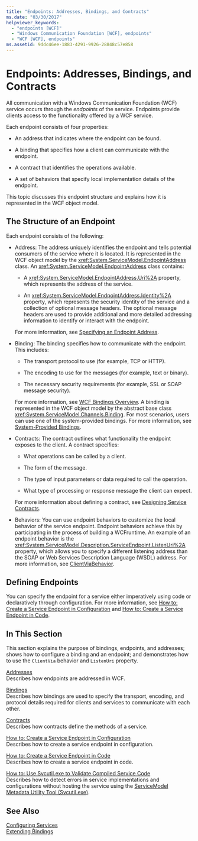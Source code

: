 ```yaml
---
title: "Endpoints: Addresses, Bindings, and Contracts"
ms.date: "03/30/2017"
helpviewer_keywords: 
  - "endpoints [WCF]"
  - "Windows Communication Foundation [WCF], endpoints"
  - "WCF [WCF], endpoints"
ms.assetid: 9ddc46ee-1883-4291-9926-28848c57e858
---
```

# Endpoints: Addresses, Bindings, and Contracts
All communication with a Windows Communication Foundation (WCF) service occurs through the *endpoints* of the service. Endpoints provide clients access to the functionality offered by a WCF service.  
  
 Each endpoint consists of four properties:  
  
- An address that indicates where the endpoint can be found.  
  
- A binding that specifies how a client can communicate with the endpoint.  
  
- A contract that identifies the operations available.  
  
- A set of behaviors that specify local implementation details of the endpoint.  
  
 This topic discusses this endpoint structure and explains how it is represented in the WCF object model.  
  
## The Structure of an Endpoint  
 Each endpoint consists of the following:  
  
- Address: The address uniquely identifies the endpoint and tells potential consumers of the service where it is located. It is represented in the WCF object model by the <xref:System.ServiceModel.EndpointAddress> class. An <xref:System.ServiceModel.EndpointAddress> class contains:  
  
  - A <xref:System.ServiceModel.EndpointAddress.Uri%2A> property, which represents the address of the service.  
  
  - An <xref:System.ServiceModel.EndpointAddress.Identity%2A> property, which represents the security identity of the service and a collection of optional message headers. The optional message headers are used to provide additional and more detailed addressing information to identify or interact with the endpoint.  
  
   For more information, see [Specifying an Endpoint Address](../../../../docs/framework/wcf/specifying-an-endpoint-address.md).  
  
- Binding: The binding specifies how to communicate with the endpoint. This includes:  
  
  - The transport protocol to use (for example, TCP or HTTP).  
  
  - The encoding to use for the messages (for example, text or binary).  
  
  - The necessary security requirements (for example, SSL or SOAP message security).  
  
   For more information, see [WCF Bindings Overview](../../../../docs/framework/wcf/bindings-overview.md). A binding is represented in the WCF object model by the abstract base class <xref:System.ServiceModel.Channels.Binding>. For most scenarios, users can use one of the system-provided bindings. For more information, see [System-Provided Bindings](../../../../docs/framework/wcf/system-provided-bindings.md).  
  
- Contracts: The contract outlines what functionality the endpoint exposes to the client. A contract specifies:  
  
  - What operations can be called by a client.  
  
  - The form of the message.  
  
  - The type of input parameters or data required to call the operation.  
  
  - What type of processing or response message the client can expect.  
  
   For more information about defining a contract, see [Designing Service Contracts](../../../../docs/framework/wcf/designing-service-contracts.md).  
  
- Behaviors: You can use endpoint behaviors to customize the local behavior of the service endpoint. Endpoint behaviors achieve this by participating in the process of building a WCFruntime. An example of an endpoint behavior is the <xref:System.ServiceModel.Description.ServiceEndpoint.ListenUri%2A> property, which allows you to specify a different listening address than the SOAP or Web Services Description Language (WSDL) address. For more information, see [ClientViaBehavior](../../../../docs/framework/wcf/diagnostics/wmi/clientviabehavior.md).  
  
## Defining Endpoints  
 You can specify the endpoint for a service either imperatively using code or declaratively through configuration. For more information, see [How to: Create a Service Endpoint in Configuration](../../../../docs/framework/wcf/feature-details/how-to-create-a-service-endpoint-in-configuration.md) and [How to: Create a Service Endpoint in Code](../../../../docs/framework/wcf/feature-details/how-to-create-a-service-endpoint-in-code.md).  
  
## In This Section  
 This section explains the purpose of bindings, endpoints, and addresses; shows how to configure a binding and an endpoint; and demonstrates how to use the `ClientVia` behavior and `ListenUri` property.  
  
 [Addresses](../../../../docs/framework/wcf/feature-details/endpoint-addresses.md)  
 Describes how endpoints are addressed in WCF.  
  
 [Bindings](../../../../docs/framework/wcf/feature-details/bindings.md)  
 Describes how bindings are used to specify the transport, encoding, and protocol details required for clients and services to communicate with each other.  
  
 [Contracts](../../../../docs/framework/wcf/feature-details/contracts.md)  
 Describes how contracts define the methods of a service.  
  
 [How to: Create a Service Endpoint in Configuration](../../../../docs/framework/wcf/feature-details/how-to-create-a-service-endpoint-in-configuration.md)  
 Describes how to create a service endpoint in configuration.  
  
 [How to: Create a Service Endpoint in Code](../../../../docs/framework/wcf/feature-details/how-to-create-a-service-endpoint-in-code.md)  
 Describes how to create a service endpoint in code.  
  
 [How to: Use Svcutil.exe to Validate Compiled Service Code](../../../../docs/framework/wcf/feature-details/how-to-use-svcutil-exe-to-validate-compiled-service-code.md)  
 Describes how to detect errors in service implementations and configurations without hosting the service using the [ServiceModel Metadata Utility Tool (Svcutil.exe)](../../../../docs/framework/wcf/servicemodel-metadata-utility-tool-svcutil-exe.md).  
  
## See Also  
 [Configuring Services](../../../../docs/framework/wcf/configuring-services.md)  
 [Extending Bindings](../../../../docs/framework/wcf/extending/extending-bindings.md)
